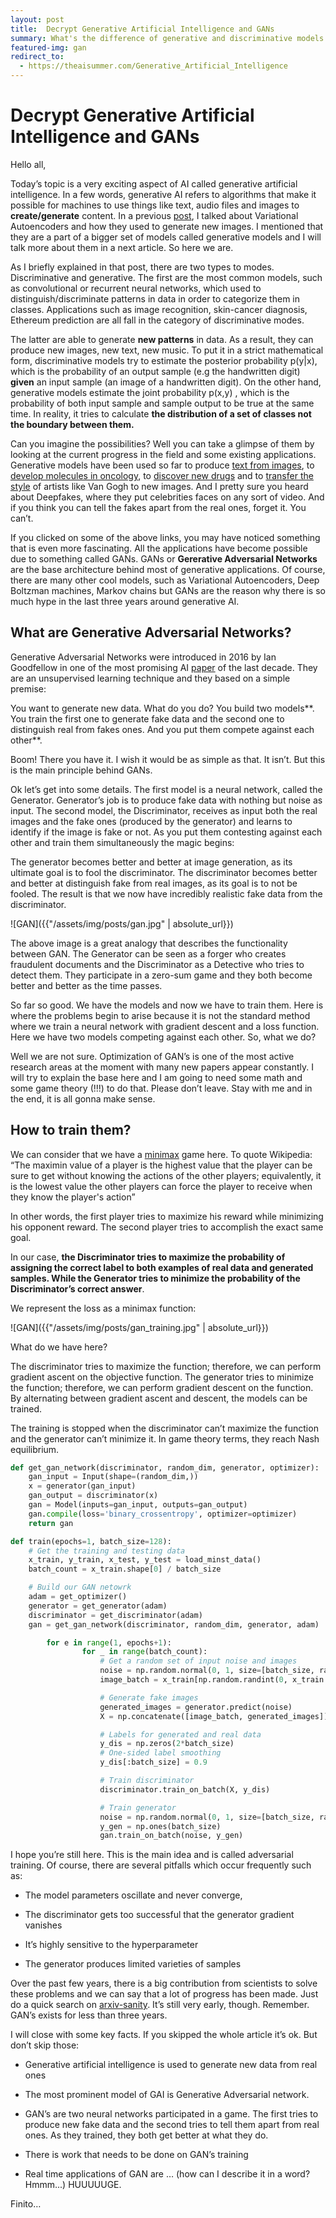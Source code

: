 ```yaml
---
layout: post
title:  Decrypt Generative Artificial Intelligence and GANs
summary: What's the difference of generative and discriminative models and what is a GAN
featured-img: gan
redirect_to:
  - https://theaisummer.com/Generative_Artificial_Intelligence
---
```


# Decrypt Generative Artificial Intelligence and GANs

Hello all,

Today’s topic is a very exciting aspect of AI called generative artificial
intelligence. In a few words, generative AI refers to algorithms that make it
possible for machines to use things like text, audio files and images to
**create/generate** content. In a previous [post](https://sergioskar.github.io/Autoencoder/),
I talked about Variational Autoencoders and how they used to generate new images. 
I mentioned that they are a part of a bigger set of models called generative models and I will talk more
about them in a next article. So here we are.

As I briefly explained in that post, there are two types to modes.
Discriminative and generative. The first are the most common models, such as
convolutional or recurrent neural networks, which used to
distinguish/discriminate patterns in data in order to categorize them in classes.
Applications such as image recognition, skin-cancer diagnosis, Ethereum
prediction are all fall in the category of discriminative modes.

The latter are able to generate **new patterns** in data. As a result, they can
produce new images, new text, new music. To put it in a strict mathematical
form, discriminative models try to estimate the posterior probability p(y\|x),
which is the probability of an output sample (e.g the handwritten digit)
**given** an input sample (an image of a handwritten digit). On the other hand,
generative models estimate the joint probability p(x,y) , which is the
probability of both input sample and sample output to be true at the same time.
In reality, it tries to calculate **the distribution of a set of classes not the
boundary between them.**

Can you imagine the possibilities? Well you can take a glimpse of them by
looking at the current progress in the field and some existing applications.
Generative models have been used so far to produce [text from
images](https://arxiv.org/pdf/1711.10485.pdf), to [develop molecules in
oncology](http://www.oncotarget.com/index.php?journal=oncotarget&page=article&op=view&path%5B0%5D=14073&path%5B1%5D=44886),
to [discover new drugs](https://arxiv.org/abs/1708.08227) and to [transfer the
style](https://deepart.io/) of artists like Van Gogh to new images. And I pretty
sure you heard about Deepfakes, where they put celebrities faces on any sort of
video. And if you think you can tell the fakes apart from the real ones, forget
it. You can’t.

If you clicked on some of the above links, you may have noticed something that is
even more fascinating. All the applications have become possible due to
something called GANs. GANs or **Gererative Adversarial Networks** are the base
architecture behind most of generative applications. Of course, there are many
other cool models, such as Variational Autoencoders, Deep Boltzman machines,
Markov chains but GANs are the reason why there is so much hype in the last
three years around generative AI.

## What are Generative Adversarial Networks?

Generative Adversarial Networks were introduced in 2016 by Ian Goodfellow in one
of the most promising AI [paper](https://arxiv.org/pdf/1406.2661.pdf) of the
last decade. They are an unsupervised learning technique and they based on a
simple premise:

You want to generate new data. What do you do? You build two models**. You train
the first one to generate fake data and the second one to distinguish real from
fakes ones. And you put them compete against each other**.

Boom! There you have it. I wish it would be as simple as that. It isn’t. But
this is the main principle behind GANs.

Ok let’s get into some details. The first model is a neural network, called the
Generator. Generator’s job is to produce fake data with nothing but noise as
input. The second model, the Discriminator, receives as input both the real
images and the fake ones (produced by the generator) and learns to identify if
the image is fake or not. As you put them contesting against each other and
train them simultaneously the magic begins:

The generator becomes better and better at image generation, as its ultimate
goal is to fool the discriminator. The discriminator becomes better and better
at distinguish fake from real images, as its goal is to not be fooled. The
result is that we now have incredibly realistic fake data from the
discriminator.

![GAN]({{"/assets/img/posts/gan.jpg" | absolute_url}})

The above image is a great analogy that describes the functionality between GAN.
The Generator can be seen as a forger who creates fraudulent documents and the
Discriminator as a Detective who tries to detect them. They participate in a
zero-sum game and they both become better and better as the time passes.

So far so good. We have the models and now we have to train them. Here is where
the problems begin to arise because it is not the standard method where we train
a neural network with gradient descent and a loss function. Here we have two
models competing against each other. So, what we do?

Well we are not sure. Optimization of GAN’s is one of the most active research
areas at the moment with many new papers appear constantly. I will try to
explain the base here and I am going to need some math and some game theory
(!!!) to do that. Please don’t leave. Stay with me and in the end, it is all
gonna make sense.

## How to train them?

We can consider that we have a [minimax](https://en.wikipedia.org/wiki/Minimax)
game here. To quote Wikipedia: “The maximin value of a player is the highest
value that the player can be sure to get without knowing the actions of the
other players; equivalently, it is the lowest value the other players can force
the player to receive when they know the player's action”

In other words, the first player tries to maximize his reward while minimizing
his opponent reward. The second player tries to accomplish the exact same goal.

In our case, **the Discriminator tries to maximize the probability of assigning
the correct label to both examples of real data and generated samples. While the
Generator tries to minimize the probability of the Discriminator’s correct
answer**.

We represent the loss as a minimax function:

![GAN]({{"/assets/img/posts/gan_training.jpg" | absolute_url}})

What do we have here?

The discriminator tries to maximize the function; therefore, we can perform
gradient ascent on the objective function. The generator tries to minimize the
function; therefore, we can perform gradient descent on the function. By
alternating between gradient ascent and descent, the models can be trained.

The training is stopped when the discriminator can’t maximize the function and
the generator can’t minimize it. In game theory terms, they reach Nash
equilibrium.

```python
def get_gan_network(discriminator, random_dim, generator, optimizer):
    gan_input = Input(shape=(random_dim,))
    x = generator(gan_input)
    gan_output = discriminator(x)
    gan = Model(inputs=gan_input, outputs=gan_output)
    gan.compile(loss='binary_crossentropy', optimizer=optimizer)
    return gan

def train(epochs=1, batch_size=128):
    # Get the training and testing data
    x_train, y_train, x_test, y_test = load_minst_data()
    batch_count = x_train.shape[0] / batch_size

    # Build our GAN netowrk
    adam = get_optimizer()
    generator = get_generator(adam)
    discriminator = get_discriminator(adam)
    gan = get_gan_network(discriminator, random_dim, generator, adam)

        for e in range(1, epochs+1):
                for _ in range(batch_count):
                    # Get a random set of input noise and images
                    noise = np.random.normal(0, 1, size=[batch_size, random_dim])
                    image_batch = x_train[np.random.randint(0, x_train.shape[0], size=batch_size)]

                    # Generate fake images
                    generated_images = generator.predict(noise)
                    X = np.concatenate([image_batch, generated_images])

                    # Labels for generated and real data
                    y_dis = np.zeros(2*batch_size)
                    # One-sided label smoothing
                    y_dis[:batch_size] = 0.9

                    # Train discriminator
                    discriminator.train_on_batch(X, y_dis)

                    # Train generator
                    noise = np.random.normal(0, 1, size=[batch_size, random_dim])
                    y_gen = np.ones(batch_size)
                    gan.train_on_batch(noise, y_gen)
```

I hope you’re still here. This is the main idea and is called adversarial
training. Of course, there are several pitfalls which occur frequently such as:

-   The model parameters oscillate and never converge,

-   The discriminator gets too successful that the generator gradient vanishes

-   It’s highly sensitive to the hyperparameter

-   The generator produces limited varieties of samples

Over the past few years, there is a big contribution from scientists to solve
these problems and we can say that a lot of progress has been made. Just do a
quick search on [arxiv-sanity](http://www.arxiv-sanity.com/). It’s still very
early, though. Remember. GAN’s exists for less than three years.

I will close with some key facts. If you skipped the whole article it’s ok. But
don’t skip those:

-   Generative artificial intelligence is used to generate new data from real
    ones

-   The most prominent model of GAI is Generative Adversarial network.

-   GAN’s are two neural networks participated in a game. The first tries to
    produce new fake data and the second tries to tell them apart from real
    ones. As they trained, they both get better at what they do.

-   There is work that needs to be done on GAN’s training

-   Real time applications of GAN are … (how can I describe it in a word?
    Hmmm...) HUUUUUGE.


Finito…
